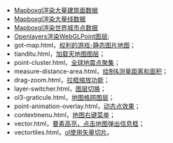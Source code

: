 - [Mapboxgl渲染大量建筑面数据](https://github.com/bxlulu/bxl.github.io/blob/8ea7e6fc7a4b38a95cfad27e604d6a177aa4bcfd/mapbox-large-buildings.vue)
- [Mapboxgl渲染大量线数据](https://github.com/bxlulu/bxl.github.io/blob/3a4d39675a28eee75b7e48063fec39bdb607c71b/mapbox-large-waterways.vue)
- [Mapboxgl渲染世界城市点数据](https://github.com/bxlulu/bxl.github.io/blob/8feac5b0534cbb6159c43617a3e9bf728f6f3570/mapbox-large-world-cities.vue)
- [Openlayers渲染WebGLPoint图层](https://github.com/bxlulu/bxl.github.io/blob/ff0261369b3ef2d7339e85d8eb51ac749753498a/webgl-points.vue);
- got-map.html，[权利的游戏-静态图片地图](https://github.com/bxlulu/bxl.github.io/blob/204d88a69c16f1731e4072d5833109efe9e5186c/got-map.html)；
- tianditu.html，[加载天地图图层](https://github.com/bxlulu/bxl.github.io/blob/1f4fa4d973b0522653c1f7e44e9f219497c577b3/tianditu.html)；
- point-cluster.html，[全球地震点聚集](https://github.com/bxlulu/bxl.github.io/blob/e22114f8bbfbc7eaa1077d366479437e4ee1112e/point-cluster.html)；
- measure-distance-area.html，[绘制&测量距离和面积](https://github.com/bxlulu/bxl.github.io/blob/62b75744049dd1d526de10c13ec359cd476f0efa/measure-distance-area.html)；
- drag-zoom.html，[拉框缩放功能](https://github.com/bxlulu/bxl.github.io/blob/a66c207d3333c94e564d5fa57fd6875d6d204464/drag-zoom.html)；
- layer-switcher.html，[图层切换](https://github.com/bxlulu/bxl.github.io/blob/cc845f8134af18c90b9b287f1f3daa3491321629/layer-switcher.html)；
- ol3-graticule.html，[地图格网图层](https://github.com/bxlulu/bxl.github.io/blob/dd25e931cebad3bc67d12643b8391f640afd070c/ol3-graticule.html)；
- point-animation-overlay.html，[动态点效果](https://github.com/bxlulu/bxl.github.io/blob/5788c23df348bbe40716588cde251a838b1dfa2e/point-animation-overlay.html)；
- contextmenu.html，[地图右键菜单](https://github.com/bxlulu/bxl.github.io/blob/8aa539728c2d4671d9aae210f7c1da9906f07e93/contextmenu.html)；
- vector.html，[要素高亮，点击地图弹出信息框](https://github.com/bxlulu/bxl.github.io/blob/f56abe884db23352802dd9b05b074af0bdaae4fe/vector.html)；
- vectortiles.html，[ol使用矢量切片](https://github.com/bxlulu/bxl.github.io/blob/259814f7972171775a31c7457200fbbc6b6c568e/vectortiles.html)。
